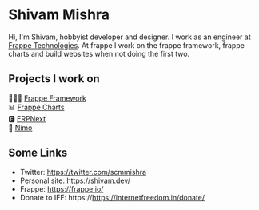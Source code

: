 # Shivam Mishra
Hi, I'm Shivam, hobbyist developer and designer. I work as an engineer at [Frappe Technologies](https://frappe.io). At frappe I work on the frappe framework, frappe charts and build websites when not doing the first two.

## Projects I work on
👩🏽‍🚀 [Frappe Framework](https://github.com/frappe/frappe)<br>
📊 [Frappe Charts](https://github.com/frappe/charts)<br>
🅴 [ERPNext](https://github.com/frappe/erpnext)<br>
🚀 [Nimo](https://github.com/scmmishra/nimo)<br>

## Some Links
- Twitter: https://twitter.com/scmmishra
- Personal site: https://shivam.dev/
- Frappe: https://frappe.io/
- Donate to IFF: https://https://internetfreedom.in/donate/
